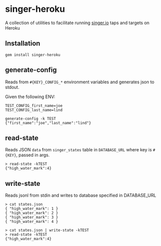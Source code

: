 singer-heroku
=============

 A collection of utilities to facilitate running [singer.io](http://singer.io)
 taps and targets on Heroku

## Installation

    gem install singer-heroku


## generate-config

  Reads from `#{KEY}_CONFIG_*` environment variables and generates json to
  stdout.

  Given the following ENV:

    TEST_CONFIG_first_name=joe
    TEST_CONFIG_last_name=lind

    generate-config -k TEST
    {"first_name":"joe","last_name":"lind"}

## read-state

  Reads JSON `data` from `singer_states` table in `DATABASE_URL` where key is
  `#{KEY}`, passed in args.

    > read-state -kTEST
    {"high_water_mark":4}


## write-state

  Reads jsonl from stdin and writes to database specified in DATABASE_URL

    > cat states.json
    { "high_water_mark": 1 }
    { "high_water_mark": 2 }
    { "high_water_mark": 3 }
    { "high_water_mark": 4 }

    > cat states.json | write-state -kTEST
    > read-state -kTEST
    {"high_water_mark":4}
